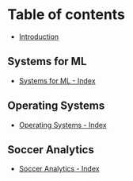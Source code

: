 # Table of contents

* [Introduction](README.md)

## Systems for ML

* [Systems for ML - Index](systems-for-ml/index.md)

## Operating Systems

* [Operating Systems - Index](operating-systems/index.md)

## Soccer Analytics

* [Soccer Analytics - Index](soccer-analytics/index.md)

